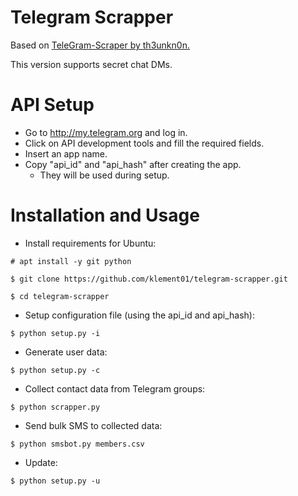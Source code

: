 # Telegram Scrapper

Based on [TeleGram-Scraper by th3unkn0n.](https://github.com/th3unkn0n/TeleGram-Scraper)

This version supports secret chat DMs.

# API Setup

* Go to http://my.telegram.org  and log in.
* Click on API development tools and fill the required fields.
* Insert an app name.
* Copy "api_id" and "api_hash" after creating the app.
	* They will be used during setup.

# Installation and Usage

* Install requirements for Ubuntu:

`# apt install -y git python`

`$ git clone https://github.com/klement01/telegram-scrapper.git`

`$ cd telegram-scrapper`

* Setup configuration file (using the api_id and api_hash):

`$ python setup.py -i`

* Generate user data:

`$ python setup.py -c`

* Collect contact data from Telegram groups:

`$ python scrapper.py`

* Send bulk SMS to collected data:

`$ python smsbot.py members.csv`

* Update:

`$ python setup.py -u`
